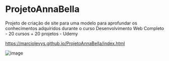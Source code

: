 # ProjetoAnnaBella

Projeto de criação de site para uma modelo para aprofundar os conhecimentos adquiridos durante o curso Desenvolvimento Web Completo - 20 cursos + 20 projetos - Udemy

https://marciolevys.github.io/ProjetoAnnaBella/index.html

![image](https://user-images.githubusercontent.com/121473918/224521104-5fe25e00-ef1d-4805-ad5f-0fda25556e4e.png)


